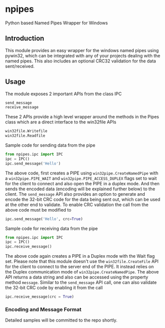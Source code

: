 # npipes
Python based Named Pipes Wrapper for Windows

## Introduction
This module provides an easy wrapper for the windows named pipes using pywin32, which can be integrated with any of your projects dealing with the named pipes. This also includes an optional CRC32 validation for the data sent/received.  

## Usage
The module exposes 2 important APIs from the class IPC
```Python 
send_message
receive_message
``` 
These 2 APIs provide a high level wrapper around the methods in the Pipes class which are a direct interface to the win32file APIs
```Python
win32file.Writefile 
win32file.Readfile
```
Sample code for sending data from the pipe
```Python
from npipes.ipc import IPC
ipc = IPC()
ipc.send_message('Hello')
```
The above code, first creates a PIPE using ```win32pipe.CreateNamedPipe``` with a ```win32pipe.PIPE_WAIT``` and ```win32pipe.PIPE_ACCESS_DUPLEX``` flags set to wait for the client to connect and also open the PIPE in a duplex mode. And then sends the encoded data (encoding will be explained further below) to the client. 
The ```send_message``` API also provides an option to generate and encode the 32-bit CRC code for the data being sent out, which can be used at the other end to validate. To enable CRC validation the call from the above code must be modified to
```Python
ipc.send_message('Hello', crc=True)
```
Sample code for receiving data from the pipe
```Python
from npipes.ipc import IPC
ipc = IPC()
ipc.receive_message()
```
The above code again creates a PIPE in a Duplex mode with the Wait flag set. Please note that this module doesn't use the ```win32file.CreateFile``` API for the client to connect to the server end of the PIPE. It instead relies on the Duplex communication mode of  ```win32pipe.CreateNamedPipe```. The above API returns a data string and also can be accessed using the property method ```message```. Similar to the ```send_message``` API call, one can also validate the 32-bit CRC code by enabling it from the call
```Python
ipc.receive_message(crc = True)
```

### Encoding and Message Format

Detailed samples will be committed to the repo shortly.

